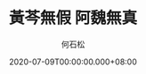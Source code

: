 ---
issue: 385
title: 黃芩無假 阿魏無真
author: 何石松
language: 海陸
date: 2020-07-09T00:00:00.000+08:00
topic: 諺語
difficulty: 2
wikidata: Q131449129
wikidata_link: https://www.wikidata.org/wiki/Q131449129
---